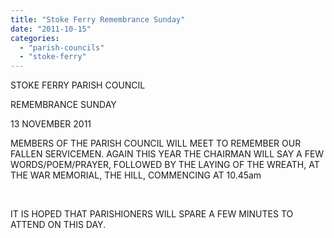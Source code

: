 ```yaml
---
title: "Stoke Ferry Remembrance Sunday"
date: "2011-10-15"
categories: 
  - "parish-councils"
  - "stoke-ferry"
---
```


STOKE FERRY PARISH COUNCIL

REMEMBRANCE SUNDAY

13 NOVEMBER 2011

MEMBERS OF THE PARISH COUNCIL WILL MEET TO REMEMBER OUR FALLEN SERVICEMEN. AGAIN THIS YEAR THE CHAIRMAN WILL SAY A FEW WORDS/POEM/PRAYER, FOLLOWED BY THE LAYING OF THE WREATH, AT THE WAR MEMORIAL, THE HILL, COMMENCING AT 10.45am

 

IT IS HOPED THAT PARISHIONERS WILL SPARE A FEW MINUTES TO ATTEND ON THIS DAY.
